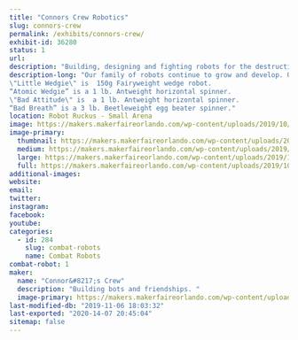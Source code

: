 ```yaml
---
title: "Connors Crew Robotics"
slug: connors-crew
permalink: /exhibits/connors-crew/
exhibit-id: 36280
status: 1
url: 
description: "Building, designing and fighting robots for the destruction of all mankind.  "
description-long: "Our family of robots continue to grow and develop. Over time we have won several tournaments and really enjoy the friendships and robot community. Our family members are:
\"Little Wedgie\" is  150g Fairyweight wedge robot.
“Atomic Wedgie” is a 1 lb. Antweight horizontal spinner.
\"Bad Attitude\" is  a 1 lb. Antweight horizontal spinner.   
“Bad Breath” is a 3 lb. Beetleweight egg beater spinner."
location: Robot Ruckus - Small Arena
image: https://makers.makerfaireorlando.com/wp-content/uploads/2019/10/ted.jpg
image-primary:
  thumbnail: https://makers.makerfaireorlando.com/wp-content/uploads/2019/10/ted-150x150.jpg
  medium: https://makers.makerfaireorlando.com/wp-content/uploads/2019/10/ted-300x225.jpg
  large: https://makers.makerfaireorlando.com/wp-content/uploads/2019/10/ted.jpg
  full: https://makers.makerfaireorlando.com/wp-content/uploads/2019/10/ted.jpg
additional-images:
website: 
email: 
twitter: 
instagram: 
facebook: 
youtube: 
categories:
  - id: 284
    slug: combat-robots
    name: Combat Robots
combat-robot: 1
maker:
  name: "Connor&#8217;s Crew"
  description: "Building bots and friendships. "
  image-primary: https://makers.makerfaireorlando.com/wp-content/uploads/2019/10/044323C6-22F0-49E0-A026-F59E441537D2.jpeg
last-modified-db: "2019-11-06 18:03:32"
last-exported: "2020-14-07 20:45:04"
sitemap: false
---
```

